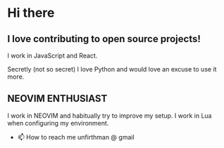 # Hi there
## I love contributing to open source projects!

I work in JavaScript and React.

Secretly (not so secret) I love Python and would love an excuse to use it more.

## NEOVIM ENTHUSIAST

I work in NEOVIM and habitually try to improve my setup. I work in Lua when configuring my environment.





- 📫 How to reach me unfirthman @ gmail
